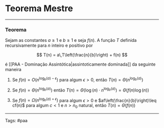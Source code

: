 
# Teorema Mestre

---

### Teorema

Sejam as constantes $a \geq 1$ e $b \geq 1$ e seja $f(n)$. A função $T$ definida recursivamente para $n$ inteiro e positivo por

$$
T(n) = a\,T\left(\frac{n}{b}\right) + f(n)
$$

é [[PAA - Dominação Assintótica|assintoticamente dominada]] da seguinte maneira

1. Se $f(n) = O(n^{\log_b(a)-\epsilon})$ para algum $\epsilon > 0$, então $T(n) = \Theta(n^{\log_b(a)})$  

2. Se $f(n) = \Theta(n^{\log_b(a)})$ então $T(n) = \Theta\big(\log(n) \cdot n^{\log_b(a)}\big) = \Theta\big(f(n) \log(n)\big)$

3. Se $f(n) = \Omega(n^{\log_b(a) + \epsilon})$ para algum $\epsilon > 0$ e $af\left(\frac{n}{b}\right)\leq cf(n)$ para algum $c<1$ e $n > n_0$ natural, então $T(n) = \Theta(f(n))$


---

Tags: #paa


